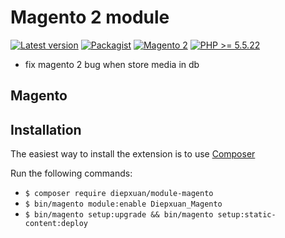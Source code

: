 Magento 2 module
==================
[![Latest version](https://img.shields.io/badge/latest-0.0.1-green.svg)](https://github.com/diepxuan/module-magento)
[![Packagist](https://img.shields.io/badge/packagist-0.0.1-green.svg)](https://packagist.org/packages/diepxuan/module-magento)
[![Magento 2](https://img.shields.io/badge/Magento-%3E=2.1-blue.svg)](https://github.com/magento/magento2/tree/2.1)
[![PHP >= 5.5.22](https://img.shields.io/badge/PHP-%3E=5.6.5-blue.svg)](https://packagist.org/packages/diepxuan/module-magento)

- fix magento 2 bug when store media in db


Magento
--------------



Installation
------------

The easiest way to install the extension is to use [Composer](https://getcomposer.org/)

Run the following commands:

- ```$ composer require diepxuan/module-magento```
- ```$ bin/magento module:enable Diepxuan_Magento```
- ```$ bin/magento setup:upgrade && bin/magento setup:static-content:deploy```

